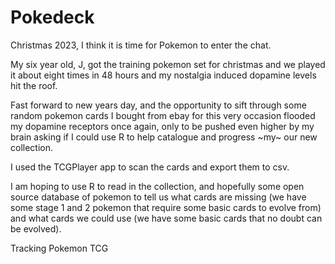 # Pokedeck

Christmas 2023, I think it is time for Pokemon to enter the chat.

My six year old, J, got the training pokemon set for christmas and we played it about eight times in 48 hours and my nostalgia induced dopamine levels hit the roof.

Fast forward to new years day, and the opportunity to sift through some random pokemon cards I bought from ebay for this very occasion flooded my dopamine receptors once again, only to be pushed even higher by my brain asking if I could use R to help catalogue and progress ~my~ our new collection.

I used the TCGPlayer app to scan the cards and export them to csv.

I am hoping to use R to read in the collection, and hopefully some open source database of pokemon to tell us what cards are missing (we have some stage 1 and 2 pokemon that require some basic cards to evolve from) and what cards we could use (we have some basic cards that no doubt can be evolved).

Tracking Pokemon TCG
